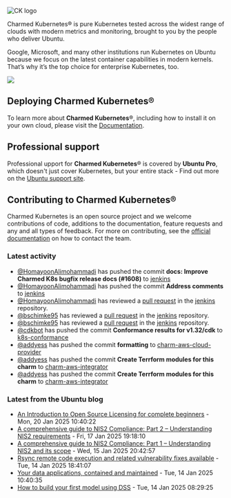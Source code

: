 ![CK logo](https://assets.ubuntu.com/v1/451d4cf4-Charmed+Kubernetes_RGB_onWhite_2022.svg)

Charmed Kubernetes® is pure Kubernetes tested across the widest range of clouds with modern metrics and monitoring, brought to you by the people who deliver Ubuntu.

Google, Microsoft, and many other institutions run Kubernetes on Ubuntu because we focus on the latest container capabilities in modern kernels. That’s why it’s the top choice for enterprise Kubernetes, too.

![](https://assets.ubuntu.com/v1/843c77b6-juju-at-a-glace.svg)

## Deploying Charmed Kubernetes®

To learn more about **Charmed Kubernetes**®, including how to install it on your own cloud, please visit the [Documentation][docs].

## Professional support

Professional upport for **Charmed Kubernetes**® is covered by **Ubuntu Pro**, which doesn't just cover Kubernetes, but your entire stack - Find out more on the [Ubuntu support site](https://ubuntu.com/support).

## Contributing to Charmed Kubernetes®

Charmed Kubernetes is an open source project and we welcome contributions of code, additions to the documentation, feature requests and any and all types of feedback. For more on contributing, see the [official documentation][get-in-touch] on how to contact the team.

<!-- LINKS -->
[docs]: https://ubuntu.com/kubernetes/docs
[get-in-touch]: https://ubuntu.com/kubernetes/docs/get-in-touch

### Latest activity

<!-- activity starts -->
 - [@HomayoonAlimohammadi](https://github.com/HomayoonAlimohammadi) has pushed the commit **docs: Improve Charmed K8s bugfix release docs (#1608)** to [jenkins](https://github.com/charmed-kubernetes/jenkins)
 - [@HomayoonAlimohammadi](https://github.com/HomayoonAlimohammadi) has pushed the commit **Address comments** to [jenkins](https://github.com/charmed-kubernetes/jenkins)
 - [@HomayoonAlimohammadi](https://github.com/HomayoonAlimohammadi) has reviewed a [pull request](https://github.com/charmed-kubernetes/jenkins/pull/1608) in the [jenkins](https://github.com/charmed-kubernetes/jenkins) repository.
 - [@bschimke95](https://github.com/bschimke95) has reviewed a [pull request](https://github.com/charmed-kubernetes/jenkins/pull/1608) in the [jenkins](https://github.com/charmed-kubernetes/jenkins) repository.
 - [@bschimke95](https://github.com/bschimke95) has reviewed a [pull request](https://github.com/charmed-kubernetes/jenkins/pull/1608) in the [jenkins](https://github.com/charmed-kubernetes/jenkins) repository.
 - [@cdkbot](https://github.com/cdkbot) has pushed the commit **Conformance results for v1.32/cdk** to [k8s-conformance](https://github.com/charmed-kubernetes/k8s-conformance)
 - [@addyess](https://github.com/addyess) has pushed the commit **formatting** to [charm-aws-cloud-provider](https://github.com/charmed-kubernetes/charm-aws-cloud-provider)
 - [@addyess](https://github.com/addyess) has pushed the commit **Create Terrform modules for this charm** to [charm-aws-integrator](https://github.com/charmed-kubernetes/charm-aws-integrator)
 - [@addyess](https://github.com/addyess) has pushed the commit **Create Terrform modules for this charm** to [charm-aws-integrator](https://github.com/charmed-kubernetes/charm-aws-integrator)
<!-- activity ends -->

<!-- roadmap starts -->

<!-- roadmap ends -->

### Latest from the Ubuntu blog

<!-- blog starts -->
* [An Introduction to Open Source Licensing for complete beginners](https://ubuntu.com//blog/introduction-to-open-source-licensing) - Mon, 20 Jan 2025 10:40:22 
* [A comprehensive guide to NIS2 Compliance: Part 2 &#8211; Understanding NIS2 requirements](https://ubuntu.com//blog/a-comprehensive-guide-to-nis2-compliance-part-2-understanding-nis2-requirements) - Fri, 17 Jan 2025 19:18:10 
* [A comprehensive guide to NIS2 Compliance: Part 1 &#8211; Understanding NIS2 and its scope](https://ubuntu.com//blog/a-comprehensive-guide-to-nis2-compliance-part-1-understanding-nis2-and-its-scope) - Wed, 15 Jan 2025 20:42:57 
* [Rsync remote code execution and related vulnerability fixes available](https://ubuntu.com//blog/rsync-remote-code-execution) - Tue, 14 Jan 2025 18:41:07 
* [Your data applications, contained and maintained](https://ubuntu.com//blog/introducing-trusted-open-source-data-containers) - Tue, 14 Jan 2025 10:40:35 
* [How to build your first model using DSS](https://ubuntu.com//blog/how-to-build-your-first-model-using-dss) - Tue, 14 Jan 2025 08:29:25 
<!-- blog ends -->
